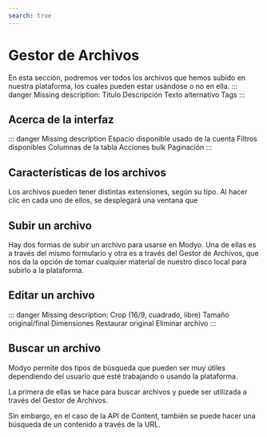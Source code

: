 ```yaml
---
search: true
---
```


# Gestor de Archivos

En esta sección, podremos ver todos los archivos que hemos subido en nuestra plataforma, los cuales pueden estar usándose o no en ella.
::: danger
Missing description:
Titulo
Descripción
Texto alternativo
Tags
:::

## Acerca de la interfaz

::: danger
Missing description
Espacio disponible usado de la cuenta
Filtros disponibles
Columnas de la tabla
Acciones bulk
Paginación
:::

## Características de los archivos

Los archivos pueden tener distintas extensiones, según su tipo. Al hacer clic en cada uno de ellos, se desplegará una ventana que

## Subir un archivo

Hay dos formas de subir un archivo para usarse en Modyo. Una de ellas es a través del mismo formulario y otra es a través del Gestor de Archivos, que nos da la opción de tomar cualquier material de nuestro disco local para subirlo a la plataforma.

## Editar un archivo

::: danger
Missing description:
Crop (16/9, cuadrado, libre)
Tamaño original/final
Dimensiones
Restaurar original
Eliminar archivo
:::

## Buscar un archivo

Modyo permite dos tipos de búsqueda que pueden ser muy útiles dependiendo del usuario que esté trabajando o usando la plataforma.

La primera de ellas se hace para buscar archivos y puede ser utilizada a través del Gestor de Archivos.

Sin embargo, en el caso de la API de Content, también se puede hacer una búsqueda de un contenido a través de la URL.
